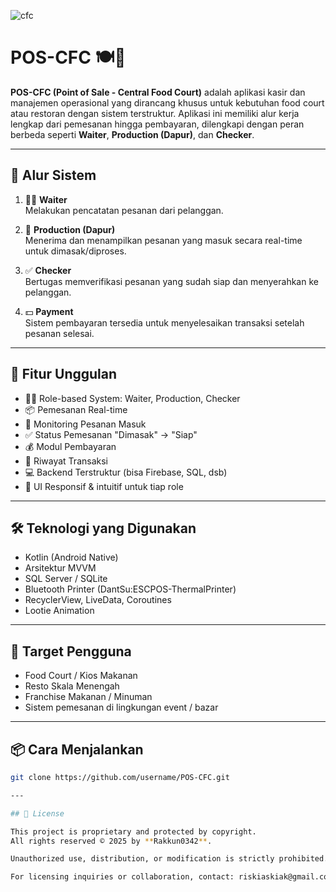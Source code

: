![cfc](https://github.com/user-attachments/assets/49266334-225b-41f9-bfff-c3057274df32)

# POS-CFC 🍽️📱

**POS-CFC (Point of Sale - Central Food Court)** adalah aplikasi kasir dan manajemen operasional yang dirancang khusus untuk kebutuhan food court atau restoran dengan sistem terstruktur. Aplikasi ini memiliki alur kerja lengkap dari pemesanan hingga pembayaran, dilengkapi dengan peran berbeda seperti **Waiter**, **Production (Dapur)**, dan **Checker**.

---

## 🔁 Alur Sistem

1. 👨‍🍳 **Waiter**  
   Melakukan pencatatan pesanan dari pelanggan.

2. 🍳 **Production (Dapur)**  
   Menerima dan menampilkan pesanan yang masuk secara real-time untuk dimasak/diproses.

3. ✅ **Checker**  
   Bertugas memverifikasi pesanan yang sudah siap dan menyerahkan ke pelanggan.

4. 💵 **Payment**  
   Sistem pembayaran tersedia untuk menyelesaikan transaksi setelah pesanan selesai.

---

## 🚀 Fitur Unggulan

- 👨‍🍽️ Role-based System: Waiter, Production, Checker
- 📦 Pemesanan Real-time
- 🍲 Monitoring Pesanan Masuk
- ✅ Status Pemesanan "Dimasak" → "Siap"
- 💰 Modul Pembayaran
- 📜 Riwayat Transaksi
- 💻 Backend Terstruktur (bisa Firebase, SQL, dsb)
- 📱 UI Responsif & intuitif untuk tiap role

---

## 🛠️ Teknologi yang Digunakan

- Kotlin (Android Native)
- Arsitektur MVVM
- SQL Server / SQLite
- Bluetooth Printer (DantSu:ESCPOS-ThermalPrinter)
- RecyclerView, LiveData, Coroutines
- Lootie Animation

---

## 🎯 Target Pengguna

- Food Court / Kios Makanan
- Resto Skala Menengah
- Franchise Makanan / Minuman
- Sistem pemesanan di lingkungan event / bazar

---

## 📦 Cara Menjalankan

```bash
git clone https://github.com/username/POS-CFC.git

---

## 📝 License

This project is proprietary and protected by copyright.  
All rights reserved © 2025 by **Rakkun0342**.

Unauthorized use, distribution, or modification is strictly prohibited.

For licensing inquiries or collaboration, contact: riskiaskiak@gmail.com
